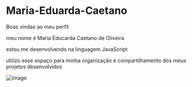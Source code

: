 # Maria-Eduarda-Caetano

Boas vindas ao meu perfil

meu nome é Maria Educarda Caetano de Oliveira 

estou me desenvolvendo na linguagem JavaScript 

utilizo esse espaço para minha organização e compartilhamento dos meus projetos desenvolvidos 

![image](https://github.com/DudaCaetan/Maria-Eduarda-Caetano-de-Oliveira/assets/169062650/801fec44-357a-4d88-8a27-e4f7c0d9643e)

